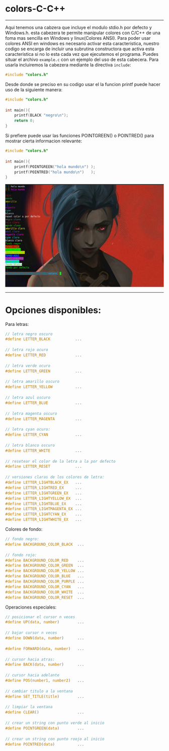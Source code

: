 # colors-C-C++

----

Aqui tenemos una cabzera que incluye el modulo stdio.h por defecto y Windows.h. esta cabezera te permite manipular colores con C/C++ de una foma mas sencilla en Windows y linux(Colores ANSI). Para poder usar colores ANSI en windows es necesario activar esta caracteristica, nuestro codigo se encarga de incluir una subrutina constructora que activa esta caracteristica si no lo esta cada vez que ejecutemos el programa. Puedes situar el archivo `example.c` con un ejemplo del uso de esta cabecera.
Para usarla incluiremos la cabezera mediante la directiva `include`:

```C
#include "colors.h"
```

Desde donde se preciso en su codigo usar el la funcion printf puede hacer uso de la siguiente manera:

```C
#include "colors.h"

int main(){
    printf(BLACK "negro\n");
    return 0;
}
```

Si prefiere puede usar las funciones POINTGREEN() o POINTRED() para mostrar cierta informacion relevante:

```C
#include "colors.h"

int main(){
    printf(POINTGREEN("hola mundo\n") );
    printf(POINTRED("hola mundo\n")   );
}
```

![Alt text](https://raw.githubusercontent.com/desmonHak/colors-C-C-plus-plus/main/imagen.png) 

----

# Opciones disponibles:

Para letras:
```C
// letra negro oscuro
#define LETTER_BLACK           ...

// letra rojo ocuro
#define LETTER_RED             ...

// letra verde ocuro
#define LETTER_GREEN           ...

// letra amarillo oscuro
#define LETTER_YELLOW          ...

// letra azul oscuro
#define LETTER_BLUE            ...

// letra magenta oscuro
#define LETTER_MAGENTA         ...

// letra cyan ocuro:
#define LETTER_CYAN            ...

// letra blanco oscuro
#define LETTER_WHITE           ...

// resetear el color de la letra a la por defecto
#define LETTER_RESET           ...

// versiones claras de los colores de letra:
#define LETTER_LIGHTBLACK_EX   ...
#define LETTER_LIGHTRED_EX     ...
#define LETTER_LIGHTGREEN_EX   ...
#define LETTER_LIGHTYELLOW_EX  ...
#define LETTER_LIGHTBLUE_EX    ...
#define LETTER_LIGHTMAGENTA_EX ...
#define LETTER_LIGHTCYAN_EX    ...
#define LETTER_LIGHTWHITE_EX   ...
```

Colores de fondo:
```C
// fondo negro:
#define BACKGROUND_COLOR_BLACK  ...

// fondo rojo:
#define BACKGROUND_COLOR_RED    ...
#define BACKGROUND_COLOR_GREEN  ...
#define BACKGROUND_COLOR_YELLOW ...
#define BACKGROUND_COLOR_BLUE   ...
#define BACKGROUND_COLOR_PURPLE ...
#define BACKGROUND_COLOR_CYAN   ...
#define BACKGROUND_COLOR_WHITE  ...
#define BACKGROUND_COLOR_RESET  ...
```

Operaciones especiales:
```C
// posicionar el cursor n veces
#define UP(data, number)        ...

// bajar cursor n veces
#define DOWN(data, number)      ...

#define FORWARD(data, number)   ...

// cursor hacia atras:
#define BACK(data, number)      ...

// cursor hacia adelante
#define POS(number1, number2)   ...

// cambiar titulo a la ventana
#define SET_TITLE(title)        ...

// limpiar la ventana
#define CLEAR()                 ...

// crear un string con punto verde al inicio
#define POINTGREEN(data)        ...

// crear un string con punto roojo al inicio
#define POINTRED(data)          ...

```